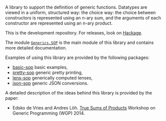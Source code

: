 A library to support the definition of generic functions.
Datatypes are viewed in a uniform, structured way: the choice
way: the choice between constructors is represented using an n-ary
sum, and the arguments of each constructor are represented using
an n-ary product.

This is the development repository. For releases, look on
[Hackage][0].
 
The module [`Generics.SOP`][1] is the main module of this library
and contains more detailed documentation.
 
Examples of using this library are provided by the following
packages:
 
  * [basic-sop][2] basic examples,
  * [pretty-sop][3] generic pretty printing,
  * [lens-sop][4] generically computed lenses,
  * [json-sop][5] generic JSON conversions.
 
A detailed description of the ideas behind this library is provided by
the paper:
 
  * Edsko de Vries and Andres Löh.
    [True Sums of Products][6]
    Workshop on Generic Programming (WGP) 2014.
 
[0]: https://hackage.haskell.org/packages/generics-sop
[1]: https://github.com/well-typed/generics-sop/blob/master/src/Generics/SOP.hs
[2]: https://github.com/well-typed/basic-sop
[3]: https://github.com/well-typed/pretty-sop
[4]: https://github.com/well-typed/lens-sop
[5]: https://github.com/well-typed/json-sop
[6]: http://www.andres-loeh.de/TrueSumsOfProducts
